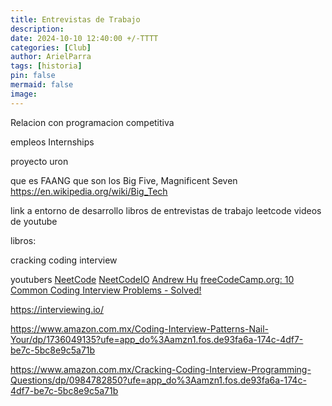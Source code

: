 ```yaml
---
title: Entrevistas de Trabajo
description: 
date: 2024-10-10 12:40:00 +/-TTTT
categories: [Club]
author: ArielParra 
tags: [historia]
pin: false
mermaid: false
image:
---
```


Relacion con programacion competitiva

empleos
Internships

proyecto uron


que es FAANG que son los Big Five, Magnificent Seven
https://en.wikipedia.org/wiki/Big_Tech

link a entorno de desarrollo
libros de entrevistas de trabajo
leetcode
videos de youtube


libros:

cracking coding interview

youtubers
[NeetCode](https://www.youtube.com/@NeetCode)
[NeetCodeIO](https://www.youtube.com/@NeetCodeIO/videos)
[Andrew Hu](https://www.youtube.com/@andrewhu7214)
[freeCodeCamp.org: 10 Common Coding Interview Problems - Solved!](https://www.youtube.com/watch?v=Peq4GCPNC5c)


https://interviewing.io/

https://www.amazon.com.mx/Coding-Interview-Patterns-Nail-Your/dp/1736049135?ufe=app_do%3Aamzn1.fos.de93fa6a-174c-4df7-be7c-5bc8e9c5a71b

https://www.amazon.com.mx/Cracking-Coding-Interview-Programming-Questions/dp/0984782850?ufe=app_do%3Aamzn1.fos.de93fa6a-174c-4df7-be7c-5bc8e9c5a71b